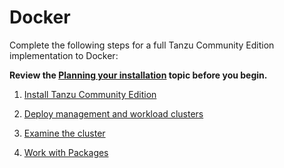 # Docker

Complete the following steps for a full Tanzu Community Edition implementation to Docker:

**Review the [Planning your installation](installation-planning.md) topic before you begin.**

1. [Install Tanzu Community Edition](cli-installation)

1. [Deploy management and workload clusters](docker-install-mgmt)

1. [Examine the cluster](verify-deployment)

1. [Work with Packages](package-management)
